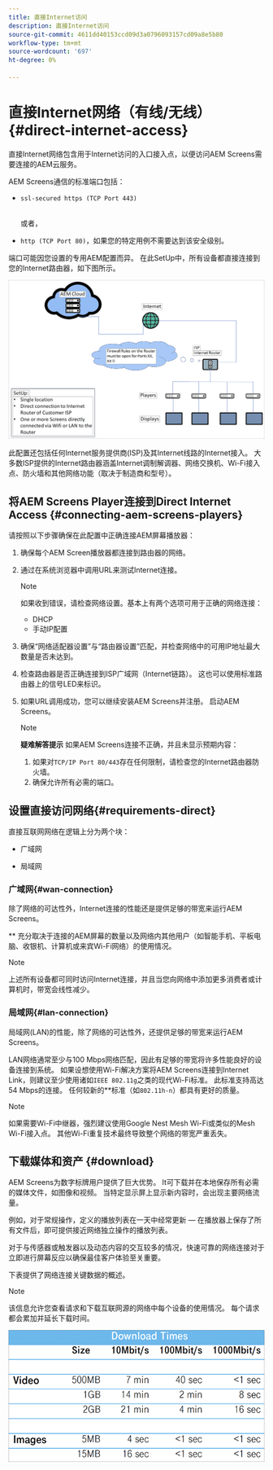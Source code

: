 ```yaml
---
title: 直接Internet访问
description: 直接Internet访问
source-git-commit: 4611dd40153ccd09d3a0796093157cd09a8e5b80
workflow-type: tm+mt
source-wordcount: '697'
ht-degree: 0%

---
```



# 直接Internet网络（有线/无线）{#direct-internet-access}

直接Internet网络包含用于Internet访问的入口接入点，以便访问AEM Screens需要连接的AEM云服务。

AEM Screens通信的标准端口包括：
* `ssl-secured https (TCP Port 443)`

   <br>或者，</br>

* `http (TCP Port 80)`，如果您的特定用例不需要达到该安全级别。

端口可能因您设置的专用AEM配置而异。 在此SetUp中，所有设备都直接连接到您的Internet路由器，如下图所示。

![](/help/assets/direct-access-2.png)

此配置还包括任何Internet服务提供商(ISP)及其Internet线路的Internet接入。 大多数ISP提供的Internet路由器涵盖Internet调制解调器、网络交换机、Wi-Fi接入点、防火墙和其他网络功能（取决于制造商和型号）。

## 将AEM Screens Player连接到Direct Internet Access {#connecting-aem-screens-players}

请按照以下步骤确保在此配置中正确连接AEM屏幕播放器：

1. 确保每个AEM Screen播放器都连接到路由器的网络。
1. 通过在系统浏览器中调用URL来测试Internet连接。

   >[!NOTE]
   >如果收到错误，请检查网络设置。基本上有两个选项可用于正确的网络连接：
   >* DHCP
   >* 手动IP配置


1. 确保“网络适配器设置”与“路由器设置”匹配，并检查网络中的可用IP地址最大数量是否未达到。

1. 检查路由器是否正确连接到ISP广域网（Internet链路）。 这也可以使用标准路由器上的信号LED来标识。
1. 如果URL调用成功，您可以继续安装AEM Screens并注册。 启动AEM Screens。

   >[!NOTE]
   >**疑难解答提示**
   >如果AEM Screens连接不正确，并且未显示预期内容：
   >
   >1. 如果对`TCP/IP Port 80/443`存在任何限制，请检查您的Internet路由器防火墙。
   >1. 确保允许所有必需的端口。


## 设置直接访问网络{#requirements-direct}

直接互联网网络在逻辑上分为两个块：

* 广域网

* 局域网

### 广域网{#wan-connection}

除了网络的可达性外，Internet连接的性能还是提供足够的带宽来运行AEM Screens。

** 充分取决于连接的AEM屏幕的数量以及网络内其他用户（如智能手机、平板电脑、收银机、计算机或来宾Wi-Fi网络）的使用情况。

>[!NOTE]
>
>上述所有设备都可同时访问Internet连接，并且当您向网络中添加更多消费者或计算机时，带宽会线性减少。

### 局域网{#lan-connection}

局域网(LAN)的性能，除了网络的可达性外，还提供足够的带宽来运行AEM Screens。

LAN网络通常至少与100 Mbps网络匹配，因此有足够的带宽将许多性能良好的设备连接到系统。
如果设想使用Wi-Fi解决方案将AEM Screens连接到Internet Link，则建议至少使用诸如`IEEE 802.11g`之类的现代Wi-Fi标准。 此标准支持高达54 Mbps的连接。 任何较新的&#x200B;**&#x200B;标准（如`802.11h-n`）都具有更好的质量。

>[!NOTE]
>
>如果需要Wi-Fi中继器，强烈建议使用Google Nest Mesh Wi-Fi或类似的Mesh Wi-Fi接入点。 其他Wi-Fi重复技术最终导致整个网络的带宽严重丢失。

## 下载媒体和资产 {#download}

AEM Screens为数字标牌用户提供了巨大优势。 It可下载并在本地保存所有必需的媒体文件，如图像和视频。 当特定显示屏上显示新内容时，会出现主要网络流量。

例如，对于常规操作，定义的播放列表在一天中经常更新 — 在播放器上保存了所有文件后，即可提供接近网络独立操作的播放列表。

对于与传感器或触发器以及动态内容的交互较多的情况，快速可靠的网络连接对于立即进行屏幕反应以确保最佳客户体验至关重要。

下表提供了网络连接关键数据的概述。

>[!NOTE]
>
>该信息允许您查看请求和下载互联网源的网络中每个设备的使用情况。 每个请求都会累加并延长下载时间。

![](/help/assets/download-times-direct.png)

